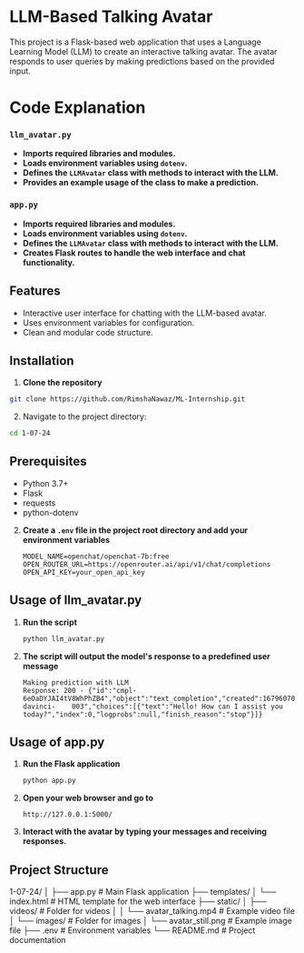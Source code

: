 # LLM-Based Talking Avatar

This project is a Flask-based web application that uses a Language Learning Model (LLM) to create an interactive talking avatar. The avatar responds to user queries by making predictions based on the provided input.

# Code Explanation

### `llm_avatar.py`

- **Imports required libraries and modules.**
- **Loads environment variables using `dotenv`.**
- **Defines the `LLMAvatar` class with methods to interact with the LLM.**
- **Provides an example usage of the class to make a prediction.**

### `app.py`

- **Imports required libraries and modules.**
- **Loads environment variables using `dotenv`.**
- **Defines the `LLMAvatar` class with methods to interact with the LLM.**
- **Creates Flask routes to handle the web interface and chat functionality.**

## Features

- Interactive user interface for chatting with the LLM-based avatar.
- Uses environment variables for configuration.
- Clean and modular code structure.


## Installation

1. **Clone the repository**
   
``` bash 
git clone https://github.com/RimshaNawaz/ML-Internship.git
```

2.  Navigate to the project directory:

``` bash 
cd 1-07-24
```
## Prerequisites

- Python 3.7+
- Flask
- requests
- python-dotenv

2. **Create a `.env` file in the project root directory and add your environment variables**

    ```env
    MODEL_NAME=openchat/openchat-7b:free
    OPEN_ROUTER_URL=https://openrouter.ai/api/v1/chat/completions
    OPEN_API_KEY=your_open_api_key
    ```


## Usage of llm_avatar.py

1. **Run the script**

    ```bash
    python llm_avatar.py
    ```

2. **The script will output the model's response to a predefined user message**

    ```
    Making prediction with LLM
    Response: 200 - {"id":"cmpl- 
    6eOaDYJAI4tV8WhPhZB4","object":"text_completion","created":1679607073,"model":"text-davinci-    003","choices":[{"text":"Hello! How can I assist you today?","index":0,"logprobs":null,"finish_reason":"stop"}]}
    ```


## Usage of app.py

    
1. **Run the Flask application**

    ```bash
    python app.py
    ```

2. **Open your web browser and go to**

    ```
    http://127.0.0.1:5000/
    ```

3. **Interact with the avatar by typing your messages and receiving responses.**

## Project Structure
1-07-24/
│
├── app.py                # Main Flask application
├── templates/
│   └── index.html        # HTML template for the web interface
├── static/
│   ├── videos/           # Folder for videos
│   │   └── avatar_talking.mp4   # Example video file
│   └── images/           # Folder for images
│       └── avatar_still.png   # Example image file
├── .env                  # Environment variables
└── README.md             # Project documentation


